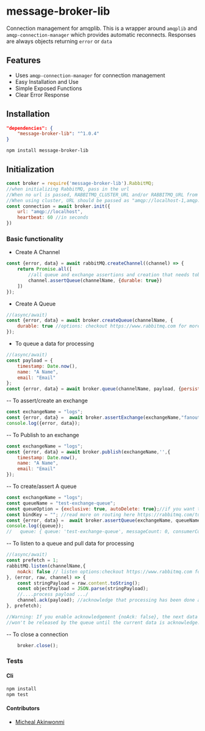 message-broker-lib 
===========
Connection management for amqplib. This is a wrapper around `amqplib` and `amqp-connection-manager` which provides automatic reconnects. 
Responses are always objects returning `error` or `data`


## Features
- Uses `amqp-connection-manager` for connection management
- Easy Installation and Use
- Simple Exposed Functions
- Clear Error Response

## Installation
```json
"dependencies": {
    "message-broker-lib": "^1.0.4"
}
```
```npm install message-broker-lib```

## Initialization
```javascript
const broker = require('message-broker-lib').RabbitMQ;
//when initializing RabbitMQ, pass in the url
//When no url is passed, RABBITMQ_CLUSTER_URL and/or RABBITMQ_URL from process.env is used
//When using cluster, URL should be passed as "amqp://localhost-1,amqp://localhost-2,amqp://localhost-3"
const connection = await broker.init({
    url: "amqp://localhost",
    heartbeat: 60 //in seconds
})

```


### Basic functionality
- Create A Channel
```javascript
const {error, data} = await rabbitMQ.createChannel((channel) => {
    return Promise.all([
        //all queue and exchange assertions and creation that needs tobe done, can be done here.
        channel.assertQueue(channelName, {durable: true})
    ])
});
```

- Create A Queue
```javascript
//(async/await)
const {error, data} = await broker.createQueue(channelName, {
    durable: true //options: checkout https://www.rabbitmq.com for more options
});
```
- To queue a data for processing
```javascript
//(async/await)
const payload = {
    timestamp: Date.now(),
    name: "A Name",
    email: "Email"
};
const {error, data} = await broker.queue(channelName, payload, {persistent: true});

```
-- To assert/create an exchange 
```javascript
const exchangeName = "logs";
const {error, data} =  await broker.assertExchange(exchangeName,"fanout", {durable: true}); //exchange types includes fanout, direct, topic and header.checkout https://www.rabbitmq.com for more exchange types. 
console.log({error, data});

```
-- To Publish to an exchange
```javascript
const exchangeName = "logs";
const {error, data} = await broker.publish(exchangeName,'',{
    timestamp: Date.now(),
    name: "A Name",
    email: "Email"
});

```

-- To create/assert A queue
```javascript
const exchangeName = "logs";
const queueName = "test-exchange-queue";
const queueOption = {exclusive: true, autoDelete: true};//if you want temporary queue
const bindKey = ""; //read more on routing here https://rabbitmq.com/tutorials/tutorial-four-javascript.html
const {error, data} =  await broker.assertQueue(exchangeName, queueName, queueOption, bindKey);
console.log({queue});
//   queue: { queue: 'test-exchange-queue', messageCount: 0, consumerCount: 0 }

```
-- To listen to a queue and pull data for processing
```javascript
//(async/await)
const prefetch = 1;
rabbitMQ.listen(channelName,{
    noAck: false // listen options:checkout https://www.rabbitmq.com for more options
}, (error, raw, channel) => {
    const stringPayload = raw.content.toString();
    const objectPayload = JSON.parse(stringPayload);
    //....process payload .../
    channel.ack(payload); //acknowledge that processing has been done and remove from queue
}, prefetch);

//Warning: If you enable acknowledgement {noAck: false}, the next data on the queue 
//won't be released by the queue until the current data is acknowledge.
```

-- To close a connection
```javascript
    broker.close();
```


### Tests
#### Cli
```bash
npm install
npm test
```

#### Contributors
- [Micheal Akinwonmi](https://github.com/blackhades)
